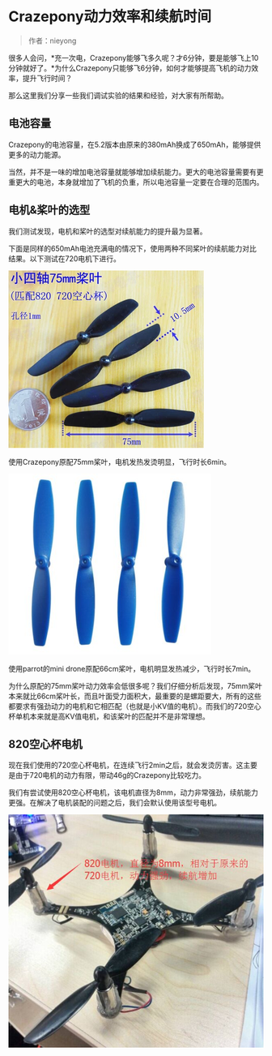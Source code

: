 
#  Crazepony动力效率和续航时间


> 作者：nieyong


很多人会问，*充一次电，Crazepony能够飞多久呢？才6分钟，要是能够飞上10分钟就好了。*为什么Crazepony只能够飞6分钟，如何才能够提高飞机的动力效率，提升飞行时间？

那么这里我们分享一些我们调试实验的结果和经验，对大家有所帮助。

## 电池容量

Crazepony的电池容量，在5.2版本由原来的380mAh换成了650mAh，能够提供更多的动力能源。

当然，并不是一味的增加电池容量就能够增加续航能力。更大的电池容量需要有更重更大的电池，本身就增加了飞机的负重，所以电池容量一定要在合理的范围内。

## 电机&桨叶的选型

我们测试发现，电机和桨叶的选型对续航能力的提升最为显著。

下面是同样的650mAh电池充满电的情况下，使用两种不同桨叶的续航能力对比结果。以下测试在720电机下进行。

![](/assets/img/75cm-prop.png)

使用Crazepony原配75mm桨叶，电机发热发烫明显，飞行时长6min。

![](/assets/img/mini-drone-props.jpg)

使用parrot的mini drone原配66cm桨叶，电机明显发热减少，飞行时长7min。

为什么原配的75mm桨叶动力效率会低很多呢？我们仔细分析后发现，75mm桨叶本来就比66cm桨叶长，而且叶面受力面积大，最重要的是螺距要大，所有的这些都要求有强劲动力的电机和它相匹配（也就是小KV值的电机）。而我们的720空心杯单机本来就是高KV值电机，和该桨叶的匹配并不是非常理想。


## 820空心杯电机
现在我们使用的720空心杯电机，在连续飞行2min之后，就会发烫厉害。这主要是由于720电机的动力有限，带动46g的Crazepony比较吃力。

我们有尝试使用820空心杯电机，该电机直径为8mm，动力非常强劲，续航能力更强。在解决了电机装配的问题之后，我们会默认使用该型号电机。

![](/assets/img/820-motor.jpg)
